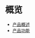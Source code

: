 <!--一下子提供一种思路，欢迎大家发挥 -->

# 概览


* [产品概述](cloudshell/overview.md)
* [产品功能](cloudshell/functions.md)

